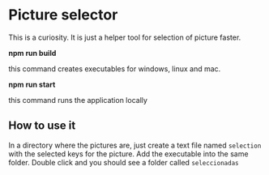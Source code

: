 # Picture selector

This is a curiosity. It is just a helper tool for selection of picture faster.

**npm run build**

this command creates executables for windows, linux and mac.

**npm run start**

this command runs the application locally

## How to use it
In a directory where the pictures are, just create a text file named `selection` with the selected keys for the picture. Add the executable into the same folder.
Double click and you should see a folder called `seleccionadas`